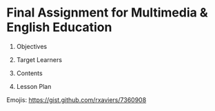 # Final Assignment for Multimedia & English Education

1. Objectives
   
2. Target Learners 
4. Contents
   
5. Lesson Plan
   















Emojis: https://gist.github.com/rxaviers/7360908
